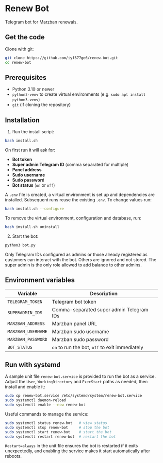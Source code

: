 # Renew Bot

Telegram bot for Marzban renewals.

## Get the code

Clone with git:

```bash
git clone https://github.com/iyf577ge6/renew-bot.git
cd renew-bot
```

## Prerequisites

- Python 3.10 or newer
- `python3-venv` to create virtual environments (e.g. `sudo apt install python3-venv`)
- `git` (if cloning the repository)

## Installation

1. Run the install script:

```bash
bash install.sh
```

On first run it will ask for:
- **Bot token**
- **Super admin Telegram ID** (comma separated for multiple)
- **Panel address**
- **Sudo username**
- **Sudo password**
- **Bot status** (`on` or `off`)

A `.env` file is created, a virtual environment is set up and dependencies are installed. Subsequent runs reuse the existing `.env`. To change values run:

```bash
bash install.sh --configure
```

To remove the virtual environment, configuration and database, run:

```bash
bash install.sh uninstall
```

2. Start the bot:

```bash
python3 bot.py
```

Only Telegram IDs configured as admins or those already registered as customers can interact with the bot. Others are ignored and not stored. The super admin is the only role allowed to add balance to other admins.

## Environment variables

| Variable | Description |
|----------|-------------|
| `TELEGRAM_TOKEN` | Telegram bot token |
| `SUPERADMIN_IDS` | Comma-separated super admin Telegram IDs |
| `MARZBAN_ADDRESS` | Marzban panel URL |
| `MARZBAN_USERNAME` | Marzban sudo username |
| `MARZBAN_PASSWORD` | Marzban sudo password |
| `BOT_STATUS` | `on` to run the bot, `off` to exit immediately |

## Run with systemd

A sample unit file `renew-bot.service` is provided to run the bot as a
service. Adjust the `User`, `WorkingDirectory` and `ExecStart` paths as
needed, then install and enable it:

```bash
sudo cp renew-bot.service /etc/systemd/system/renew-bot.service
sudo systemctl daemon-reload
sudo systemctl enable --now renew-bot
```

Useful commands to manage the service:

```bash
sudo systemctl status renew-bot   # view status
sudo systemctl stop renew-bot     # stop the bot
sudo systemctl start renew-bot    # start the bot
sudo systemctl restart renew-bot  # restart the bot
```

`Restart=always` in the unit file ensures the bot is restarted if it
exits unexpectedly, and enabling the service makes it start automatically
after reboots.
